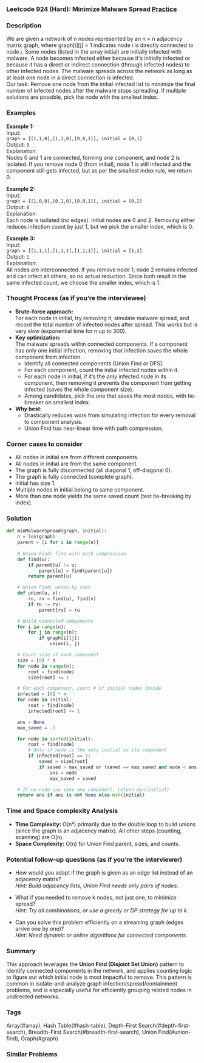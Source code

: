 ### Leetcode 924 (Hard): Minimize Malware Spread [Practice](https://leetcode.com/problems/minimize-malware-spread)

### Description  
We are given a network of n nodes represented by an n × n adjacency matrix graph, where graph[i][j] = 1 indicates node i is directly connected to node j. Some nodes (listed in the array initial) are initially infected with malware. A node becomes infected either because it's initially infected or because it has a direct or indirect connection (through infected nodes) to other infected nodes. The malware spreads across the network as long as at least one node in a direct connection is infected.  
Our task: Remove one node from the initial infected list to minimize the final number of infected nodes after the malware stops spreading. If multiple solutions are possible, pick the node with the smallest index.

### Examples  

**Example 1:**  
Input:  
`graph = [[1,1,0],[1,1,0],[0,0,1]], initial = [0,1]`  
Output: `0`  
Explanation:  
Nodes 0 and 1 are connected, forming one component, and node 2 is isolated. If you remove node 0 (from initial), node 1 is still infected and the component still gets infected, but as per the smallest index rule, we return 0.

**Example 2:**  
Input:  
`graph = [[1,0,0],[0,1,0],[0,0,1]], initial = [0,2]`  
Output: `0`  
Explanation:  
Each node is isolated (no edges). Initial nodes are 0 and 2. Removing either reduces infection count by just 1, but we pick the smaller index, which is 0.

**Example 3:**  
Input:  
`graph = [[1,1,1],[1,1,1],[1,1,1]], initial = [1,2]`  
Output: `1`  
Explanation:  
All nodes are interconnected. If you remove node 1, node 2 remains infected and can infect all others, so no actual reduction. Since both result in the same infected count, we choose the smaller index, which is 1.

### Thought Process (as if you’re the interviewee)  
- **Brute-force approach:**  
  For each node in initial, try removing it, simulate malware spread, and record the total number of infected nodes after spread. This works but is very slow (exponential time for n up to 300).
- **Key optimization:**  
  The malware spreads within connected components. If a component has only one initial infection, removing that infection saves the whole component from infection.  
  - Identify all connected components (Union Find or DFS).
  - For each component, count the initial infected nodes within it.
  - For each node in initial, if it’s the *only* infected node in its component, then removing it prevents the component from getting infected (saves the whole component size).
  - Among candidates, pick the one that saves the most nodes, with tie-breaker on smallest index.
- **Why best:**  
  - Drastically reduces work from simulating infection for every removal to component analysis.  
  - Union Find has near-linear time with path compression.

### Corner cases to consider  
- All nodes in initial are from different components.
- All nodes in initial are from the same component.
- The graph is fully disconnected (all diagonal 1, off-diagonal 0).
- The graph is fully connected (complete graph).
- initial has size 1.
- Multiple nodes in initial belong to same component.
- More than one node yields the same saved count (test tie-breaking by index).

### Solution

```python
def minMalwareSpread(graph, initial):
    n = len(graph)
    parent = [i for i in range(n)]
    
    # Union Find: find with path compression
    def find(u):
        if parent[u] != u:
            parent[u] = find(parent[u])
        return parent[u]

    # Union Find: union by root
    def union(u, v):
        ru, rv = find(u), find(v)
        if ru != rv:
            parent[rv] = ru

    # Build connected components
    for i in range(n):
        for j in range(n):
            if graph[i][j]:
                union(i, j)

    # Count size of each component
    size = [0] * n
    for node in range(n):
        root = find(node)
        size[root] += 1

    # For each component, count # of initial nodes inside
    infected = [0] * n
    for node in initial:
        root = find(node)
        infected[root] += 1

    ans = None
    max_saved = -1

    for node in sorted(initial):
        root = find(node)
        # Only if node is the only initial in its component
        if infected[root] == 1:
            saved = size[root]
            if saved > max_saved or (saved == max_saved and node < ans):
                ans = node
                max_saved = saved

    # If no node can save any component, return min(initial)
    return ans if ans is not None else min(initial)
```

### Time and Space complexity Analysis  

- **Time Complexity:** O(n²) primarily due to the double loop to build unions (since the graph is an adjacency matrix). All other steps (counting, scanning) are O(n).
- **Space Complexity:** O(n) for Union Find parent, sizes, and counts.

### Potential follow-up questions (as if you’re the interviewer)  

- How would you adapt if the graph is given as an edge list instead of an adjacency matrix?  
  *Hint: Build adjacency lists, Union Find needs only pairs of nodes.*

- What if you needed to remove k nodes, not just one, to minimize spread?  
  *Hint: Try all combinations, or use a greedy or DP strategy for up to k.*

- Can you solve this problem efficiently on a streaming graph (edges arrive one by one)?  
  *Hint: Need dynamic or online algorithms for connected components.*

### Summary
This approach leverages the **Union Find (Disjoint Set Union)** pattern to identify connected components in the network, and applies counting logic to figure out which initial node is most impactful to remove. This pattern is common in isolate-and-analyze graph infection/spread/containment problems, and is especially useful for efficiently grouping related nodes in undirected networks.

### Tags
Array(#array), Hash Table(#hash-table), Depth-First Search(#depth-first-search), Breadth-First Search(#breadth-first-search), Union Find(#union-find), Graph(#graph)

### Similar Problems
